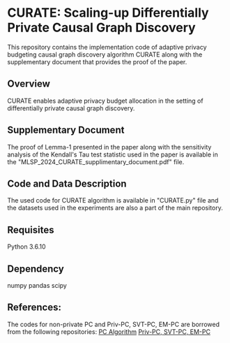 # CURATE: Scaling-up Differentially Private Causal Graph Discovery
This repository contains the implementation code of adaptive privacy budgeting causal graph discovery algorithm CURATE along with the supplementary document that provides the proof of the paper.
## Overview
CURATE enables adaptive privacy budget allocation in the setting of differentially private causal graph discovery. 

## Supplementary Document
The proof of Lemma-1 presented in the paper along with the sensitivity analysis of the Kendall's Tau test statistic used in the paper is available in the "MLSP_2024_CURATE_supplimentary_document.pdf" file. 

## Code and Data Description
The used code for CURATE algorithm is available in "CURATE.py" file and the datasets used in the experiments are also a part of the main repository.
## Requisites
Python 3.6.10
## Dependency
numpy
pandas
scipy
## References:
The codes for non-private PC and Priv-PC, SVT-PC, EM-PC are borrowed from the following repositories:
[PC Algorithm](https://github.com/keiichishima/pcalg) 
[Priv-PC, SVT-PC, EM-PC](https://github.com/sunblaze-ucb/Priv-PC-Differentially-Private-Causal-Graph-Discovery)
